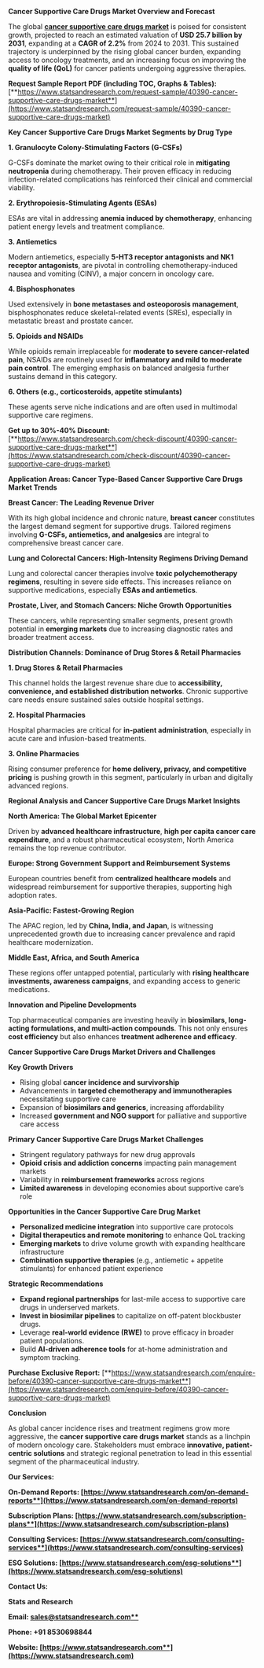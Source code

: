 ﻿**Cancer Supportive Care Drugs Market Overview and Forecast**

The global [**cancer supportive care drugs market**](https://www.statsandresearch.com/report/40390-cancer-supportive-care-drugs-market) is poised for consistent growth, projected to reach an estimated valuation of **USD 25.7 billion by 2031**, expanding at a **CAGR of 2.2%** from 2024 to 2031. This sustained trajectory is underpinned by the rising global cancer burden, expanding access to oncology treatments, and an increasing focus on improving the **quality of life (QoL)** for cancer patients undergoing aggressive therapies.

**Request Sample Report PDF (including TOC, Graphs & Tables):** [**https://www.statsandresearch.com/request-sample/40390-cancer-supportive-care-drugs-market**](https://www.statsandresearch.com/request-sample/40390-cancer-supportive-care-drugs-market)

**Key Cancer Supportive Care Drugs Market Segments by Drug Type**

**1. Granulocyte Colony-Stimulating Factors (G-CSFs)**

G-CSFs dominate the market owing to their critical role in **mitigating neutropenia** during chemotherapy. Their proven efficacy in reducing infection-related complications has reinforced their clinical and commercial viability.

**2. Erythropoiesis-Stimulating Agents (ESAs)**

ESAs are vital in addressing **anemia induced by chemotherapy**, enhancing patient energy levels and treatment compliance.

**3. Antiemetics**

Modern antiemetics, especially **5-HT3 receptor antagonists and NK1 receptor antagonists**, are pivotal in controlling chemotherapy-induced nausea and vomiting (CINV), a major concern in oncology care.

**4. Bisphosphonates**

Used extensively in **bone metastases and osteoporosis management**, bisphosphonates reduce skeletal-related events (SREs), especially in metastatic breast and prostate cancer.

**5. Opioids and NSAIDs**

While opioids remain irreplaceable for **moderate to severe cancer-related pain**, NSAIDs are routinely used for **inflammatory and mild to moderate pain control**. The emerging emphasis on balanced analgesia further sustains demand in this category.

**6. Others (e.g., corticosteroids, appetite stimulants)**

These agents serve niche indications and are often used in multimodal supportive care regimens.

**Get up to 30%-40% Discount:** [**https://www.statsandresearch.com/check-discount/40390-cancer-supportive-care-drugs-market**](https://www.statsandresearch.com/check-discount/40390-cancer-supportive-care-drugs-market)

**Application Areas: Cancer Type-Based Cancer Supportive Care Drugs Market Trends**

**Breast Cancer: The Leading Revenue Driver**

With its high global incidence and chronic nature, **breast cancer** constitutes the largest demand segment for supportive drugs. Tailored regimens involving **G-CSFs, antiemetics, and analgesics** are integral to comprehensive breast cancer care.

**Lung and Colorectal Cancers: High-Intensity Regimens Driving Demand**

Lung and colorectal cancer therapies involve **toxic polychemotherapy regimens**, resulting in severe side effects. This increases reliance on supportive medications, especially **ESAs and antiemetics**.

**Prostate, Liver, and Stomach Cancers: Niche Growth Opportunities**

These cancers, while representing smaller segments, present growth potential in **emerging markets** due to increasing diagnostic rates and broader treatment access.

**Distribution Channels: Dominance of Drug Stores & Retail Pharmacies**

**1. Drug Stores & Retail Pharmacies**

This channel holds the largest revenue share due to **accessibility, convenience, and established distribution networks**. Chronic supportive care needs ensure sustained sales outside hospital settings.

**2. Hospital Pharmacies**

Hospital pharmacies are critical for **in-patient administration**, especially in acute care and infusion-based treatments.

**3. Online Pharmacies**

Rising consumer preference for **home delivery, privacy, and competitive pricing** is pushing growth in this segment, particularly in urban and digitally advanced regions.

**Regional Analysis and Cancer Supportive Care Drugs Market Insights**

**North America: The Global Market Epicenter**

Driven by **advanced healthcare infrastructure**, **high per capita cancer care expenditure**, and a robust pharmaceutical ecosystem, North America remains the top revenue contributor.

**Europe: Strong Government Support and Reimbursement Systems**

European countries benefit from **centralized healthcare models** and widespread reimbursement for supportive therapies, supporting high adoption rates.

**Asia-Pacific: Fastest-Growing Region**

The APAC region, led by **China, India, and Japan**, is witnessing unprecedented growth due to increasing cancer prevalence and rapid healthcare modernization.

**Middle East, Africa, and South America**

These regions offer untapped potential, particularly with **rising healthcare investments, awareness campaigns**, and expanding access to generic medications.

**Innovation and Pipeline Developments**

Top pharmaceutical companies are investing heavily in **biosimilars, long-acting formulations, and multi-action compounds**. This not only ensures **cost efficiency** but also enhances **treatment adherence and efficacy**.

**Cancer Supportive Care Drugs Market Drivers and Challenges**

**Key Growth Drivers**

- Rising global **cancer incidence and survivorship**
- Advancements in **targeted chemotherapy and immunotherapies** necessitating supportive care
- Expansion of **biosimilars and generics**, increasing affordability
- Increased **government and NGO support** for palliative and supportive care access

**Primary Cancer Supportive Care Drugs Market Challenges**

- Stringent regulatory pathways for new drug approvals
- **Opioid crisis and addiction concerns** impacting pain management markets
- Variability in **reimbursement frameworks** across regions
- **Limited awareness** in developing economies about supportive care’s role

**Opportunities in the Cancer Supportive Care Drug Market**

- **Personalized medicine integration** into supportive care protocols
- **Digital therapeutics and remote monitoring** to enhance QoL tracking
- **Emerging markets** to drive volume growth with expanding healthcare infrastructure
- **Combination supportive therapies** (e.g., antiemetic + appetite stimulants) for enhanced patient experience

**Strategic Recommendations**

- **Expand regional partnerships** for last-mile access to supportive care drugs in underserved markets.
- **Invest in biosimilar pipelines** to capitalize on off-patent blockbuster drugs.
- Leverage **real-world evidence (RWE)** to prove efficacy in broader patient populations.
- Build **AI-driven adherence tools** for at-home administration and symptom tracking.

**Purchase Exclusive Report:** [**https://www.statsandresearch.com/enquire-before/40390-cancer-supportive-care-drugs-market**](https://www.statsandresearch.com/enquire-before/40390-cancer-supportive-care-drugs-market)

**Conclusion**

As global cancer incidence rises and treatment regimens grow more aggressive, the **cancer supportive care drugs market** stands as a linchpin of modern oncology care. Stakeholders must embrace **innovative, patient-centric solutions** and strategic regional penetration to lead in this essential segment of the pharmaceutical industry.

**Our Services:**

**On-Demand Reports: [https://www.statsandresearch.com/on-demand-reports**](https://www.statsandresearch.com/on-demand-reports)**

**Subscription Plans: [https://www.statsandresearch.com/subscription-plans**](https://www.statsandresearch.com/subscription-plans)**

**Consulting Services: [https://www.statsandresearch.com/consulting-services**](https://www.statsandresearch.com/consulting-services)**

**ESG Solutions: [https://www.statsandresearch.com/esg-solutions**](https://www.statsandresearch.com/esg-solutions)**

**Contact Us:**

**Stats and Research**

**Email: [sales@statsandresearch.com**](mailto:sales@statsandresearch.com)**

**Phone: +91 8530698844**

**Website: [https://www.statsandresearch.com**](https://www.statsandresearch.com)**

